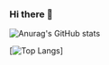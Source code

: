 ### Hi there 👋
![Anurag's GitHub stats](https://github-readme-stats.vercel.app/api?username=deril1709&show_icons=true&theme=tokyonight)

[![Top Langs](https://github-readme-stats.vercel.app/api/top-langs/?username=deril1709&layout=compact&theme=tokyonight&langs_count=8)]





<!--
**richardenrico/richardenrico** is a ✨ _special_ ✨ repository because its `README.md` (this file) appears on your GitHub profile.

Here are some ideas to get you started:

- 🔭 I’m currently working on ...
- 🌱 I’m currently learning ...
- 👯 I’m looking to collaborate on ...
- 🤔 I’m looking for help with ...
- 💬 Ask me about ...
- 📫 How to reach me: ...
- 😄 Pronouns: ...
- ⚡ Fun fact: ...
-->
